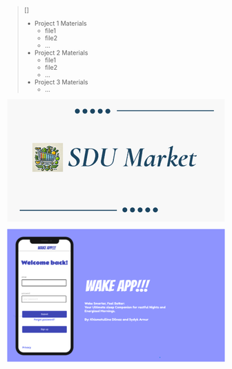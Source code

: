 
> [] 
> * Project 1 Materials
> 	* file1
> 	* file2
> 	* ...
> * Project 2 Materials
> 	* file1
> 	* file2
> 	* ...
> * Project 3 Materials
> 	*  ...

![alt text](https://github.com/AsyqD/UIUXportfolio/blob/main/Project%202%20materials/Image.png)


![Project Image](Project%203%20Materials/Image.png)
